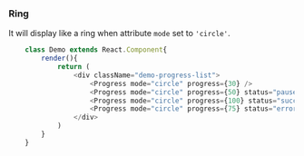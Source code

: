 ### Ring
It will display like a ring when attribute ```mode``` set to ```'circle'```.
```javascript
    class Demo extends React.Component{
        render(){
            return (
                <div className="demo-progress-list">
                    <Progress mode="circle" progress={30} />
                    <Progress mode="circle" progress={50} status="paused"/>
                    <Progress mode="circle" progress={100} status="success" />
                    <Progress mode="circle" progress={75} status="error" />
                </div>
            )
        }
    }
```
